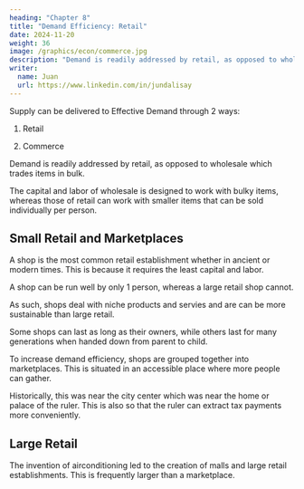 ```yaml
---
heading: "Chapter 8"
title: "Demand Efficiency: Retail"
date: 2024-11-20
weight: 36
image: /graphics/econ/commerce.jpg
description: "Demand is readily addressed by retail, as opposed to wholesale which trades items in bulk"
writer:
  name: Juan
  url: https://www.linkedin.com/in/jundalisay
---
```



Supply can be delivered to Effective Demand through 2 ways:

1. Retail

2. Commerce



Demand is readily addressed by retail, as opposed to wholesale which trades items in bulk. 

The capital and labor of wholesale is designed to work with bulky items, whereas those of retail can work with smaller items that can be sold individually per person.   


## Small Retail and Marketplaces

A shop is the most common retail establishment whether in ancient or modern times. This is because it requires the least capital and labor. 

A shop can be run well by only 1 person, whereas a large retail shop cannot. 

As such, shops deal with niche products and servies and are can be more sustainable than large retail.   

Some shops can last as long as their owners, while others last for many generations when handed down from parent to child. 


To increase demand efficiency, shops are grouped together into marketplaces. This is situated in an accessible place where more people can gather.

Historically, this was near the city center which was near the home or palace of the ruler. This is also so that the ruler can extract tax payments more conveniently. 



## Large Retail

The invention of airconditioning led to the creation of malls and large retail establishments. This is frequently larger than a marketplace. 



<!-- Malls

Shops

Markets

Auction 

Events  -->



